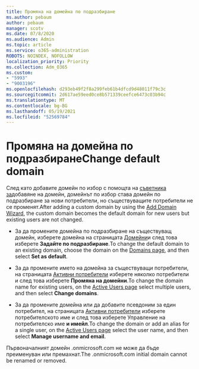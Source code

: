 ```yaml
---
title: Промяна на домейна по подразбиране
ms.author: pebaum
author: pebaum
manager: scotv
ms.date: 07/8/2020
ms.audience: Admin
ms.topic: article
ms.service: o365-administration
ROBOTS: NOINDEX, NOFOLLOW
localization_priority: Priority
ms.collection: Adm_O365
ms.custom:
- "5993"
- "9003196"
ms.openlocfilehash: d293eb49f2f8a299feb61b4dfcd9d48011f79c3c
ms.sourcegitcommit: 2d617ae59eed0ce8b571339ceefce6473c03b94c
ms.translationtype: MT
ms.contentlocale: bg-BG
ms.lasthandoff: 05/19/2021
ms.locfileid: "52569784"
---
```

# <a name="change-default-domain"></a><span data-ttu-id="ea0bc-102">Промяна на домейна по подразбиране</span><span class="sxs-lookup"><span data-stu-id="ea0bc-102">Change default domain</span></span>

<span data-ttu-id="ea0bc-103">След като добавите домейн по избор с помощта на [съветника за](https://admin.microsoft.com/Adminportal#/Domains/Wizard)добавяне на домейн, домейнът по избор става домейн по подразбиране за нови потребители, но съществуващите потребители не се променят.</span><span class="sxs-lookup"><span data-stu-id="ea0bc-103">After adding a custom domain by using the [Add Domain Wizard](https://admin.microsoft.com/Adminportal#/Domains/Wizard), the custom domain becomes the default domain for new users but existing users are not changed.</span></span>

- <span data-ttu-id="ea0bc-104">За да промените домейна по подразбиране на съществуващ домейн, изберете домейна на страницата [Домейни](https://admin.microsoft.com/Adminportal/Home#/Domains)и след това изберете **Задайте по подразбиране**.</span><span class="sxs-lookup"><span data-stu-id="ea0bc-104">To change the default domain to an existing domain, choose the domain on the [Domains page](https://admin.microsoft.com/Adminportal/Home#/Domains), and then select **Set as default**.</span></span>

- <span data-ttu-id="ea0bc-105">За да промените името на домейна за съществуващи потребители, на страницата [Активни потребители](https://admin.microsoft.com/Adminportal/Home#/users) изберете няколко потребители и след това изберете **Промяна на домейни**.</span><span class="sxs-lookup"><span data-stu-id="ea0bc-105">To change the domain name for existing users, on the [Active Users page](https://admin.microsoft.com/Adminportal/Home#/users) select multiple users, and then select **Change domains**.</span></span>

- <span data-ttu-id="ea0bc-106">За да промените домейна или да добавите псевдоним за един потребител, на страницата [Активни потребители](https://admin.microsoft.com/Adminportal/Home#/users) изберете потребителското име и след това изберете Управление на потребителско име  **и имейл**.</span><span class="sxs-lookup"><span data-stu-id="ea0bc-106">To change the domain or add an alias for a single user, on the [Active Users page](https://admin.microsoft.com/Adminportal/Home#/users) select the user name, and then select  **Manage username and email**.</span></span>

<span data-ttu-id="ea0bc-107">Първоначалният домейн .onmicrosoft.com не може да бъде преименуван или премахнат.</span><span class="sxs-lookup"><span data-stu-id="ea0bc-107">The .onmicrosoft.com initial domain cannot be renamed or removed.</span></span>